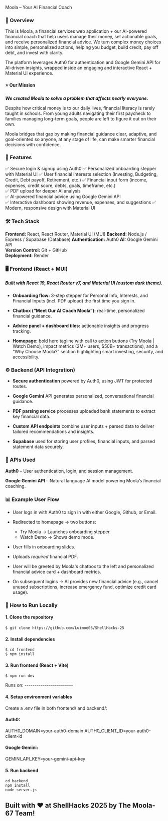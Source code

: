 Moola – Your AI Financial Coach

### 📌 Overview

This is Moola, a financial services web application + our AI-powered financial coach that help users manage their money, set actionable goals, and receive personalized financial advice. We turn complex money choices into simple, personalized actions, helping you budget, build credit, pay off debt, and invest with clarity.

The platform leverages Auth0 for authentication and Google Gemini API for AI-driven insights, wrapped inside an engaging and interactive React + Material UI experience.

#### ⭐ Our Mission

**_We created Moola to solve a problem that affects nearly everyone._**

Despite how critical money is to our daily lives, financial literacy is rarely taught in schools. From young adults navigating their first paycheck to families managing long-term goals, people are left to figure it out on their own.

Moola bridges that gap by making financial guidance clear, adaptive, and goal-oriented so anyone, at any stage of life, can make smarter financial decisions with confidence.

### 🚀 Features

✅ Secure login & signup using Auth0
✅ Personalized onboarding stepper with Material UI
✅ User financial interests selection (Investing, Budgeting, Credit, Debt payoff, Retirement, etc.)
✅ Financial input form (income, expenses, credit score, debts, goals, timeframe, etc.)  
✅ PDF upload for deeper AI analysis  
✅ AI-powered financial advice using Google Gemini API  
✅ Interactive dashboard showing revenue, expenses, and suggestions
✅ Modern, responsive design with Material UI

### 🛠️ Tech Stack

**Frontend:** React, React Router, Material UI (MUI)
**Backend:** Node.js / Express / Supabase (Database)
**Authentication:** Auth0
**AI:** Google Gemini API  
**Version Control:** Git + GitHub  
**Deployment:** Render

### 🖥️ Frontend (React + MUI)

##### Built with React 19, React Router v7, and Material UI (custom dark theme).

- **Onboarding flow:** 3-step stepper for Personal Info, Interests, and Financial Inputs (incl. PDF upload) the first time you sign in.

- **Chatbox (“Meet Our AI Coach Moola”):** real-time, personalized financial guidance.

- **Advice panel + dashboard tiles:** actionable insights and progress tracking.

- **Homepage:** bold hero tagline with call to action buttons (Try Moola | Watch Demo), impact metrics (2M+ users, $50B+ transactions), and a “Why Choose Moola?” section highlighting smart investing, security, and accessibility.

### ⚙️ Backend (API Integration)

- **Secure authentication** powered by Auth0, using JWT for protected routes.

- **Google Gemini** API generates personalized, conversational financial guidance.

- **PDF parsing service** processes uploaded bank statements to extract key financial data.

- **Custom API endpoints** combine user inputs + parsed data to deliver tailored recommendations and insights.

- **Supabase** used for storing user profiles, financial inputs, and parsed statement data securely.

### 🔑 APIs Used

**Auth0** – User authentication, login, and session management.

**Google Gemini API** – Natural language AI model powering Moola’s financial coaching.

### 📊 Example User Flow

- User logs in with Auth0 to sign in with either Google, Github, or Email.

- Redirected to homepage → two buttons:

  - Try Moola → Launches onboarding stepper.
  - Watch Demo → Shows demo mode.

- User fills in onboarding slides.

- Uploads _required_ financial PDF.

- User will be greeted by Moola's chatbox to the left and personalized financial advice card + dashboard metrics.

- On subsequent logins → AI provides new financial advice (e.g., cancel unused subscriptions, increase emergency fund, optimize credit card usage).

### 🏃 How to Run Locally

#### 1. Clone the repository

```
$ git clone https://github.com/Luimoe05/ShellHacks-25
```

#### 2. Install dependencies

```
$ cd frontend
$ npm install
```

#### 3. Run frontend (React + Vite)

```
$ npm run dev
```

Runs on: ------------------------

#### 4. Setup environment variables

Create a .env file in both frontend/ and backend/:

#### Auth0:

AUTH0_DOMAIN=your-auth0-domain
AUTH0_CLIENT_ID=your-auth0-client-id

#### Google Gemini:

GEMINI_API_KEY=your-gemini-api-key

#### 5. Run backend

```
cd backend
npm install
node server.js
```

## Built with ❤️ at ShellHacks 2025 by **The Moola-67 Team**!
